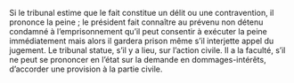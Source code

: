 Si le tribunal estime que le fait constitue un délit ou une contravention, il prononce la peine ; le président fait connaître au prévenu non détenu condamné à l’emprisonnement qu’il peut consentir à exécuter la peine immédiatement mais alors il gardera prison même s’il interjette appel du jugement.
Le tribunal statue, s’il y a lieu, sur l’action civile.
Il a la faculté, s’il ne peut se prononcer en l’état sur la demande en dommages-intérêts, d’accorder une provision à la partie civile.